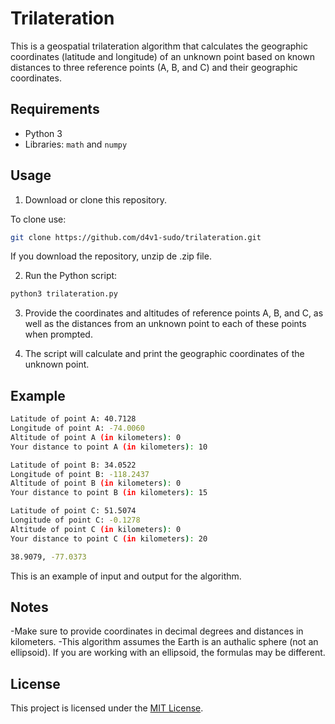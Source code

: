# Trilateration

This is a geospatial trilateration algorithm that calculates the geographic coordinates (latitude and longitude) of an unknown point based on known distances to three reference points (A, B, and C) and their geographic coordinates.

## Requirements

- Python 3
- Libraries: `math` and `numpy`

## Usage

1. Download or clone this repository.

To clone use:

  ```bash
  git clone https://github.com/d4v1-sudo/trilateration.git
```
  If you download the repository, unzip de .zip file.


2. Run the Python script:
  
  ```bash
  python3 trilateration.py
  ```

3. Provide the coordinates and altitudes of reference points A, B, and C, as well as the distances from an unknown point to each of these points when prompted.

4. The script will calculate and print the geographic coordinates of the unknown point.

## Example

```bash
Latitude of point A: 40.7128
Longitude of point A: -74.0060
Altitude of point A (in kilometers): 0
Your distance to point A (in kilometers): 10

Latitude of point B: 34.0522
Longitude of point B: -118.2437
Altitude of point B (in kilometers): 0
Your distance to point B (in kilometers): 15

Latitude of point C: 51.5074
Longitude of point C: -0.1278
Altitude of point C (in kilometers): 0
Your distance to point C (in kilometers): 20

38.9079, -77.0373
```
This is an example of input and output for the algorithm.

## Notes

-Make sure to provide coordinates in decimal degrees and distances in kilometers.
-This algorithm assumes the Earth is an authalic sphere (not an ellipsoid). If you are working with an ellipsoid, the formulas may be different.

## License

This project is licensed under the [MIT License](LICENSE).
